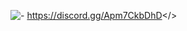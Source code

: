 ![-](https://cdn.discordapp.com/attachments/1361434247084118187/1401538201822171226/MOTDlowres.png?ex=6890a3aa&is=688f522a&hm=e1e7f42a255db32aceaac0165a032ec52384c7aa3e7862d3f745f04a49d21a44& )
<a id="Join our Discord">https://discord.gg/Apm7CkbDhD</>
